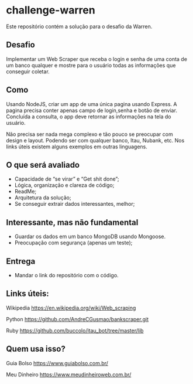 # challenge-warren
Este repositório contém a solução para o desafio da Warren.

## Desafio

Implementar um Web Scraper que receba o login e senha de uma conta de um banco qualquer e mostre para o usuário todas as informações que conseguir coletar.

## Como

Usando NodeJS, criar um app de uma única pagina usando Express. A pagina precisa conter apenas campo de login,senha e botão de enviar. Concluída a consulta, o app deve retornar as informações na tela do usuário.

Não precisa ser nada mega complexo e tão pouco se preocupar com design e layout.
Podendo ser com qualquer banco, Itau, Nubank, etc. Nos links úteis existem alguns exemplos em outras linguagens.

## O que será avaliado

- Capacidade de “se virar” e “Get shit done”;
- Lógica, organização e clareza de código;
- ReadMe;
- Arquitetura da solução;
- Se conseguir extrair dados interessantes, melhor;

## Interessante, mas não fundamental

- Guardar os dados em um banco MongoDB usando Mongoose.
- Preocupação com segurança (apenas um teste);

## Entrega

- Mandar o link do repositório com o código.

## Links úteis:

Wikipedia https://en.wikipedia.org/wiki/Web_scraping

Python https://github.com/AndreCGusmao/bankscraper.git

Ruby https://github.com/buccolo/itau_bot/tree/master/lib

## Quem usa isso?

Guia Bolso https://www.guiabolso.com.br/

Meu Dinheiro https://www.meudinheiroweb.com.br/
